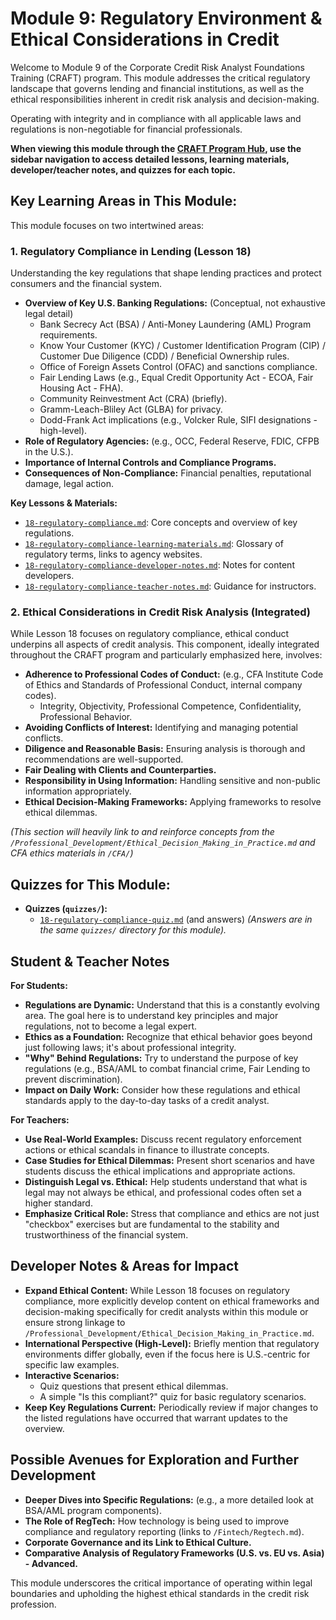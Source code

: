 # Module 9: Regulatory Environment & Ethical Considerations in Credit

Welcome to Module 9 of the Corporate Credit Risk Analyst Foundations Training (CRAFT) program. This module addresses the critical regulatory landscape that governs lending and financial institutions, as well as the ethical responsibilities inherent in credit risk analysis and decision-making.

Operating with integrity and in compliance with all applicable laws and regulations is non-negotiable for financial professionals.

**When viewing this module through the [CRAFT Program Hub](../../index.html), use the sidebar navigation to access detailed lessons, learning materials, developer/teacher notes, and quizzes for each topic.**

## Key Learning Areas in This Module:

This module focuses on two intertwined areas:

### 1. Regulatory Compliance in Lending (Lesson 18)
Understanding the key regulations that shape lending practices and protect consumers and the financial system.
*   **Overview of Key U.S. Banking Regulations:** (Conceptual, not exhaustive legal detail)
    *   Bank Secrecy Act (BSA) / Anti-Money Laundering (AML) Program requirements.
    *   Know Your Customer (KYC) / Customer Identification Program (CIP) / Customer Due Diligence (CDD) / Beneficial Ownership rules.
    *   Office of Foreign Assets Control (OFAC) and sanctions compliance.
    *   Fair Lending Laws (e.g., Equal Credit Opportunity Act - ECOA, Fair Housing Act - FHA).
    *   Community Reinvestment Act (CRA) (briefly).
    *   Gramm-Leach-Bliley Act (GLBA) for privacy.
    *   Dodd-Frank Act implications (e.g., Volcker Rule, SIFI designations - high-level).
*   **Role of Regulatory Agencies:** (e.g., OCC, Federal Reserve, FDIC, CFPB in the U.S.).
*   **Importance of Internal Controls and Compliance Programs.**
*   **Consequences of Non-Compliance:** Financial penalties, reputational damage, legal action.

**Key Lessons & Materials:**
*   [`18-regulatory-compliance.md`](./18-regulatory-compliance.md): Core concepts and overview of key regulations.
*   [`18-regulatory-compliance-learning-materials.md`](./18-regulatory-compliance-learning-materials.md): Glossary of regulatory terms, links to agency websites.
*   [`18-regulatory-compliance-developer-notes.md`](./18-regulatory-compliance-developer-notes.md): Notes for content developers.
*   [`18-regulatory-compliance-teacher-notes.md`](./18-regulatory-compliance-teacher-notes.md): Guidance for instructors.

### 2. Ethical Considerations in Credit Risk Analysis (Integrated)
While Lesson 18 focuses on regulatory compliance, ethical conduct underpins all aspects of credit analysis. This component, ideally integrated throughout the CRAFT program and particularly emphasized here, involves:
*   **Adherence to Professional Codes of Conduct:** (e.g., CFA Institute Code of Ethics and Standards of Professional Conduct, internal company codes).
    *   Integrity, Objectivity, Professional Competence, Confidentiality, Professional Behavior.
*   **Avoiding Conflicts of Interest:** Identifying and managing potential conflicts.
*   **Diligence and Reasonable Basis:** Ensuring analysis is thorough and recommendations are well-supported.
*   **Fair Dealing with Clients and Counterparties.**
*   **Responsibility in Using Information:** Handling sensitive and non-public information appropriately.
*   **Ethical Decision-Making Frameworks:** Applying frameworks to resolve ethical dilemmas.

*(This section will heavily link to and reinforce concepts from the `/Professional_Development/Ethical_Decision_Making_in_Practice.md` and CFA ethics materials in `/CFA/`)*

## Quizzes for This Module:

*   **Quizzes (`quizzes/`):**
    *   [`18-regulatory-compliance-quiz.md`](./quizzes/18-regulatory-compliance-quiz.md) (and answers)
    *(Answers are in the same `quizzes/` directory for this module).*

<!-- Machine-readable indexing comment -->
<!-- Index: CRAFT Module 09; Topics: Regulatory Compliance, Banking Regulations, BSA, AML, KYC, OFAC, Fair Lending, Ethics in Finance, Professional Conduct -->

## Student & Teacher Notes

**For Students:**
*   **Regulations are Dynamic:** Understand that this is a constantly evolving area. The goal here is to understand key principles and major regulations, not to become a legal expert.
*   **Ethics as a Foundation:** Recognize that ethical behavior goes beyond just following laws; it's about professional integrity.
*   **"Why" Behind Regulations:** Try to understand the purpose of key regulations (e.g., BSA/AML to combat financial crime, Fair Lending to prevent discrimination).
*   **Impact on Daily Work:** Consider how these regulations and ethical standards apply to the day-to-day tasks of a credit analyst.

**For Teachers:**
*   **Use Real-World Examples:** Discuss recent regulatory enforcement actions or ethical scandals in finance to illustrate concepts.
*   **Case Studies for Ethical Dilemmas:** Present short scenarios and have students discuss the ethical implications and appropriate actions.
*   **Distinguish Legal vs. Ethical:** Help students understand that what is legal may not always be ethical, and professional codes often set a higher standard.
*   **Emphasize Critical Role:** Stress that compliance and ethics are not just "checkbox" exercises but are fundamental to the stability and trustworthiness of the financial system.

## Developer Notes & Areas for Impact

*   **Expand Ethical Content:** While Lesson 18 focuses on regulatory compliance, more explicitly develop content on ethical frameworks and decision-making specifically for credit analysts within this module or ensure strong linkage to `/Professional_Development/Ethical_Decision_Making_in_Practice.md`.
*   **International Perspective (High-Level):** Briefly mention that regulatory environments differ globally, even if the focus here is U.S.-centric for specific law examples.
*   **Interactive Scenarios:**
    *   Quiz questions that present ethical dilemmas.
    *   A simple "Is this compliant?" quiz for basic regulatory scenarios.
*   **Keep Key Regulations Current:** Periodically review if major changes to the listed regulations have occurred that warrant updates to the overview.

## Possible Avenues for Exploration and Further Development

*   **Deeper Dives into Specific Regulations:** (e.g., a more detailed look at BSA/AML program components).
*   **The Role of RegTech:** How technology is being used to improve compliance and regulatory reporting (links to `/Fintech/Regtech.md`).
*   **Corporate Governance and its Link to Ethical Culture.**
*   **Comparative Analysis of Regulatory Frameworks (U.S. vs. EU vs. Asia) - Advanced.**

This module underscores the critical importance of operating within legal boundaries and upholding the highest ethical standards in the credit risk profession.
